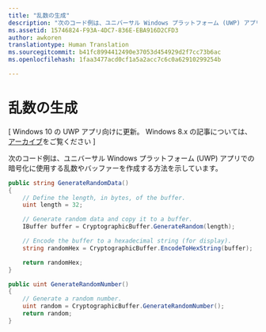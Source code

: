 ```yaml
---
title: "乱数の生成"
description: "次のコード例は、ユニバーサル Windows プラットフォーム (UWP) アプリでの暗号化に使用する乱数やバッファーを作成する方法を示しています。"
ms.assetid: 15746824-F93A-4DC7-836E-EBA916D2CFD3
author: awkoren
translationtype: Human Translation
ms.sourcegitcommit: b41fc8994412490e37053d454929d2f7cc73b6ac
ms.openlocfilehash: 1faa3477acd0cf1a5a2acc7c6c0a62910299254b

---
```


# 乱数の生成


\[ Windows 10 の UWP アプリ向けに更新。 Windows 8.x の記事については、[アーカイブ](http://go.microsoft.com/fwlink/p/?linkid=619132)をご覧ください \]

次のコード例は、ユニバーサル Windows プラットフォーム (UWP) アプリでの暗号化に使用する乱数やバッファーを作成する方法を示しています。

```cs
public string GenerateRandomData()
{
    // Define the length, in bytes, of the buffer.
    uint length = 32;

    // Generate random data and copy it to a buffer.
    IBuffer buffer = CryptographicBuffer.GenerateRandom(length);

    // Encode the buffer to a hexadecimal string (for display).
    string randomHex = CryptographicBuffer.EncodeToHexString(buffer);

    return randomHex;
}

public uint GenerateRandomNumber()
{
    // Generate a random number.
    uint random = CryptographicBuffer.GenerateRandomNumber();
    return random;
}
```


<!--HONumber=Jun16_HO4-->


